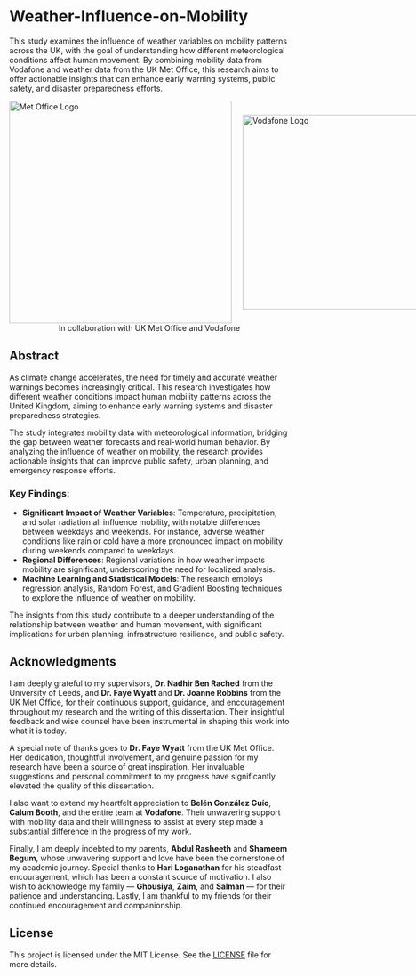 # Weather-Influence-on-Mobility

This study examines the influence of weather variables on mobility patterns across the UK, with the goal of understanding how different meteorological conditions affect human movement. By combining mobility data from Vodafone and weather data from the UK Met Office, this research aims to offer actionable insights that can enhance early warning systems, public safety, and disaster preparedness efforts.

<figure style="display: flex; flex-direction: column; align-items: center; justify-content: center; margin: auto;">
    <div style="display: flex; justify-content: center; align-items: center; margin: auto;">
        <img src="https://github.com/user-attachments/assets/b23b0998-95c5-42ae-8dca-e4f007620acc" alt="Met Office Logo" style="width: 400px; margin-right: 20px;">
        <img src="https://github.com/user-attachments/assets/128743d9-effa-4cb4-98f9-2018e6c002b8" alt="Vodafone Logo" style="width: 350px;">
    </div>
    <figcaption>In collaboration with UK Met Office and Vodafone</figcaption>
</figure>

## Abstract

As climate change accelerates, the need for timely and accurate weather warnings becomes increasingly critical. This research investigates how different weather conditions impact human mobility patterns across the United Kingdom, aiming to enhance early warning systems and disaster preparedness strategies. 

The study integrates mobility data with meteorological information, bridging the gap between weather forecasts and real-world human behavior. By analyzing the influence of weather on mobility, the research provides actionable insights that can improve public safety, urban planning, and emergency response efforts.

### Key Findings:
- **Significant Impact of Weather Variables**: Temperature, precipitation, and solar radiation all influence mobility, with notable differences between weekdays and weekends. For instance, adverse weather conditions like rain or cold have a more pronounced impact on mobility during weekends compared to weekdays.
- **Regional Differences**: Regional variations in how weather impacts mobility are significant, underscoring the need for localized analysis.
- **Machine Learning and Statistical Models**: The research employs regression analysis, Random Forest, and Gradient Boosting techniques to explore the influence of weather on mobility.
  
The insights from this study contribute to a deeper understanding of the relationship between weather and human movement, with significant implications for urban planning, infrastructure resilience, and public safety.

## Acknowledgments

I am deeply grateful to my supervisors, **Dr. Nadhir Ben Rached** from the University of Leeds, and **Dr. Faye Wyatt** and **Dr. Joanne Robbins** from the UK Met Office, for their continuous support, guidance, and encouragement throughout my research and the writing of this dissertation. Their insightful feedback and wise counsel have been instrumental in shaping this work into what it is today.

A special note of thanks goes to **Dr. Faye Wyatt** from the UK Met Office. Her dedication, thoughtful involvement, and genuine passion for my research have been a source of great inspiration. Her invaluable suggestions and personal commitment to my progress have significantly elevated the quality of this dissertation.

I also want to extend my heartfelt appreciation to **Belén González Guío**, **Calum Booth**, and the entire team at **Vodafone**. Their unwavering support with mobility data and their willingness to assist at every step made a substantial difference in the progress of my work.

Finally, I am deeply indebted to my parents, **Abdul Rasheeth** and **Shameem Begum**, whose unwavering support and love have been the cornerstone of my academic journey. Special thanks to **Hari Loganathan** for his steadfast encouragement, which has been a constant source of motivation. I also wish to acknowledge my family — **Ghousiya**, **Zaim**, and **Salman** — for their patience and understanding. Lastly, I am thankful to my friends for their continued encouragement and companionship.

## License
This project is licensed under the MIT License. See the [LICENSE](./LICENSE) file for more details.
